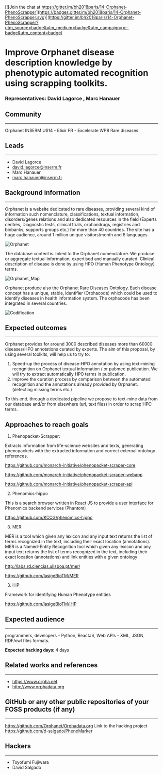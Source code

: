 [![Join the chat at https://gitter.im/bh2018paris/14-Orphanet-PhenoScrapper](https://badges.gitter.im/bh2018paris/14-Orphanet-PhenoScrapper.svg)](https://gitter.im/bh2018paris/14-Orphanet-PhenoScrapper?utm_source=badge&utm_medium=badge&utm_campaign=pr-badge&utm_content=badge)

# Improve Orphanet disease description knowledge by phenotypic automated recognition using scrapping toolkits.

### Representatives:  David Lagorce , Marc Hanauer

## Community
---

Orphanet INSERM US14 - Elixir FR - Excelerate WP8 Rare diseases

## Leads
---
- David Lagorce
- david.lagorce@inserm.fr
- Marc Hanauer
- marc.hanauer@inserm.fr

## Background information
---
Orphanet is a website dedicated to rare diseases, providing several kind of information such nomenclature, classifications, textual information, disorders/genes relations and also dedicated resources in the field (Experts centres, Diagnostic tests, clinical trials, orphandrugs, registries and biobanks, supports groups etc.) for more than 40 countries. 
The site has a huge audience, around 1 million unique visitors/month and 8 languages.

![Orphanet](https://github.com/elixir-europe/BioHackathon/raw/master/interoperability/Development%20of%20a%20catalog%20of%20federated%20SPARQL%20queries%20in%20the%20field%20of%20Rare%20Diseases/images/Orphanet.png)

The database content is linked to the Orphanet nomenclature. We produce or aggregate textual information, expertised and manually curated. Clinical description of disease is done by using HPO (Human Phenotype Ontology) terms. 

![Orphanet_Map](https://github.com/elixir-europe/BioHackathon/raw/master/interoperability/Development%20of%20a%20catalog%20of%20federated%20SPARQL%20queries%20in%20the%20field%20of%20Rare%20Diseases/images/ORPHANET-map.png)

 Orphanet produce also the Orphanet Rare Diseases Ontology. Each disease concept has a unique, stable, identifier (Orphacode) which could be used to identify diseases in health information system. The orphacode has been integrated in several countries.

![Codification](https://raw.githubusercontent.com/elixir-europe/BioHackathon/master/interoperability/Development%20of%20a%20catalog%20of%20federated%20SPARQL%20queries%20in%20the%20field%20of%20Rare%20Diseases/images/map-codificationOrpha2018.jpg)
## Expected outcomes
---

Orphanet provides for around 3000 described diseases more than 60000 diseases/HPO annotations curated by experts.
The aim of this proposal, by using several toolkits, will help us to try to: 
1) Speed-up the process of disease-HPO annotation by using text-mining recognition on Orphanet textual information / or pubmed publication. We will try to extract automatically HPO terms in publication.
2) Improve the curation process by comparison between the automated recognition and the annotations already provided by Orphanet. (detecting missing terms etc.)

To this end, through a dedicated pipeline we propose to text-mine data from our database and/or from elsewhere (url, text files) in order to scrap HPO terms.

## Approaches to reach goals

1) Phenopacket-Scrapper:

Extracts information from life-science websites and texts, generating phenopackets with the extracted information and correct external ontology references.

https://github.com/monarch-initiative/phenopacket-scraper-core

https://github.com/monarch-initiative/phenopacket-scraper-webapp

https://github.com/monarch-initiative/phenopacket-scraper-api


2) Phenomics-hippo

This is a search browser written in React JS to provide a user interface for Phenomics backend services (Phantom)

https://github.com/KCCG/phenomics-hippo

3) MER

MER is a tool which given any lexicon and any input text returns the list of terms recognized in the text, including their exact location (annotations). MER is a Named-Entity Recognition tool which given any lexicon and any input text returns the list of terms recognized in the text, including their exact location (annotations) and link entities with a given ontology 

http://labs.rd.ciencias.ulisboa.pt/mer/

https://github.com/lasigeBioTM/MER


3) IHP

Framework for identifying Human Phenotype entities

https://github.com/lasigeBioTM/IHP

## Expected audience
---

programmers, developers - Python, ReactJS, Web APIs - XML, JSON, RDF/owl files formats.

**Expected hacking days**: 4 days

## Related works and references
---

- https://www.orpha.net
- http://www.orphadata.org

## GitHub or any other public repositories of your FOSS products (if any)
---

https://github.com/Orphanet/Orphadata.org
Link to the hacking project https://github.com/d-salgado/PhenoMarker

## Hackers
---
- Toyofumi Fujiwara
- David Salgado

